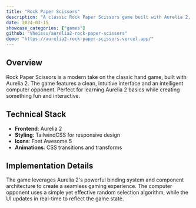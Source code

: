 ```yaml
---
title: "Rock Paper Scissors"
description: "A classic Rock Paper Scissors game built with Aurelia 2, featuring an elegant UI and computer opponent."
date: 2024-03-15
showcase_categories: ["games"]
github: "Vheissu/aurelia2-rock-paper-scissors"
demo: "https://aurelia2-rock-paper-scissors.vercel.app/"
---
```


## Overview

Rock Paper Scissors is a modern take on the classic hand game, built with Aurelia 2. The game features a clean, intuitive interface and an intelligent computer opponent. Perfect for learning Aurelia 2 basics while creating something fun and interactive.

## Technical Stack

- **Frontend**: Aurelia 2
- **Styling**: TailwindCSS for responsive design
- **Icons**: Font Awesome 5
- **Animations**: CSS transitions and transforms

## Implementation Details

The game leverages Aurelia 2's powerful binding system and component architecture to create a seamless gaming experience. The computer opponent uses a simple yet effective random selection algorithm, while the UI updates in real-time to reflect the game state.

